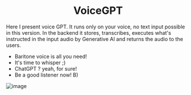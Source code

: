 <h1 align="center">VoiceGPT</h1>
Here I present voice GPT. It runs only on your voice, no text input possible in this version. In the backend it stores, transcribes, executes what's instructed in the input audio by Generative AI and returns the audio to the users.

- Baritone voice is all you need!
- It's time to whisper ;)
- ChatGPT ? yeah, for sure!
- Be a good listener now! B)

![image](https://github.com/KDcommits/VoiceGPT/assets/124420761/003b3f25-1a33-4091-b585-ec5f370f96ae)
